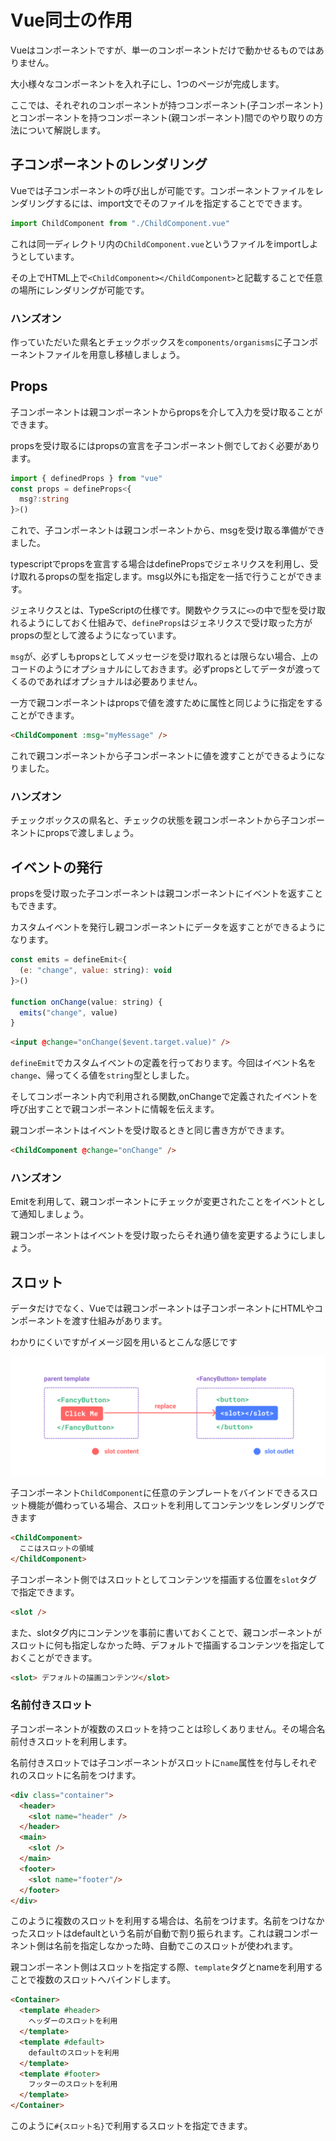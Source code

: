 # Vue同士の作用

Vueはコンポーネントですが、単一のコンポーネントだけで動かせるものではありません。

大小様々なコンポーネントを入れ子にし、1つのページが完成します。

ここでは、それぞれのコンポーネントが持つコンポーネント(子コンポーネント)とコンポーネントを持つコンポーネント(親コンポーネント)間でのやり取りの方法について解説します。

## 子コンポーネントのレンダリング

Vueでは子コンポーネントの呼び出しが可能です。コンポーネントファイルをレンダリングするには、import文でそのファイルを指定することでできます。

```javascript
import ChildComponent from "./ChildComponent.vue"
```

これは同一ディレクトリ内の`ChildComponent.vue`というファイルをimportしようとしています。

その上でHTML上で`<ChildComponent></ChildComponent>`と記載することで任意の場所にレンダリングが可能です。

### ハンズオン

作っていただいた県名とチェックボックスを`components/organisms`に子コンポーネントファイルを用意し移植しましょう。

## Props

子コンポーネントは親コンポーネントからpropsを介して入力を受け取ることができます。

propsを受け取るにはpropsの宣言を子コンポーネント側でしておく必要があります。

```ts
import { definedProps } from "vue"
const props = defineProps<{
  msg?:string
}>()
```

これで、子コンポーネントは親コンポーネントから、msgを受け取る準備ができました。

typescriptでpropsを宣言する場合はdefinePropsでジェネリクスを利用し、受け取れるpropsの型を指定します。msg以外にも指定を一括で行うことができます。

ジェネリクスとは、TypeScriptの仕様です。関数やクラスに`<>`の中で型を受け取れるようにしておく仕組みで、`defineProps`はジェネリクスで受け取った方がpropsの型として渡るようになっています。

`msg`が、必ずしもpropsとしてメッセージを受け取れるとは限らない場合、上のコードのようにオプショナルにしておきます。必ずpropsとしてデータが渡ってくるのであればオプショナルは必要ありません。

一方で親コンポーネントはpropsで値を渡すために属性と同じように指定をすることができます。

```html
<ChildComponent :msg="myMessage" />
```

これで親コンポーネントから子コンポーネントに値を渡すことができるようになりました。

### ハンズオン

チェックボックスの県名と、チェックの状態を親コンポーネントから子コンポーネントにpropsで渡しましょう。

## イベントの発行

propsを受け取った子コンポーネントは親コンポーネントにイベントを返すこともできます。

カスタムイベントを発行し親コンポーネントにデータを返すことができるようになります。

```javascript
const emits = defineEmit<{
  (e: "change", value: string): void
}>()

function onChange(value: string) {
  emits("change", value)
}
```

```html
<input @change="onChange($event.target.value)" />
```

`defineEmit`でカスタムイベントの定義を行っております。今回はイベント名を`change`、帰ってくる値を`string`型としました。

そしてコンポーネント内で利用される関数,onChangeで定義されたイベントを呼び出すことで親コンポーネントに情報を伝えます。

親コンポーネントはイベントを受け取るときと同じ書き方ができます。

```html
<ChildComponent @change="onChange" />
```

### ハンズオン

Emitを利用して、親コンポーネントにチェックが変更されたことをイベントとして通知しましょう。

親コンポーネントはイベントを受け取ったらそれ通り値を変更するようにしましょう。

## スロット

データだけでなく、Vueでは親コンポーネントは子コンポーネントにHTMLやコンポーネントを渡す仕組みがあります。

わかりにくいですがイメージ図を用いるとこんな感じです

![スロットのイメージ図](./slots.dbdaf1e8.png)

子コンポーネント`ChildComponent`に任意のテンプレートをバインドできるスロット機能が備わっている場合、スロットを利用してコンテンツをレンダリングできます

```html
<ChildComponent> 
  ここはスロットの領域
</ChildComponent>
```

子コンポーネント側ではスロットとしてコンテンツを描画する位置を`slot`タグで指定できます。

```html
<slot />
```

また、slotタグ内にコンテンツを事前に書いておくことで、親コンポーネントがスロットに何も指定しなかった時、デフォルトで描画するコンテンツを指定しておくことができます。

```html
<slot> デフォルトの描画コンテンツ</slot>
```

### 名前付きスロット

子コンポーネントが複数のスロットを持つことは珍しくありません。その場合名前付きスロットを利用します。

名前付きスロットでは子コンポーネントがスロットに`name`属性を付与しそれぞれのスロットに名前をつけます。

```html
<div class="container">
  <header>
    <slot name="header" />
  </header>
  <main>
    <slot />
  </main>
  <footer>
    <slot name="footer"/>
  </footer>
</div>
```

このように複数のスロットを利用する場合は、名前をつけます。名前をつけなかったスロットはdefaultという名前が自動で割り振られます。これは親コンポーネント側は名前を指定しなかった時、自動でこのスロットが使われます。

親コンポーネント側はスロットを指定する際、`template`タグとnameを利用することで複数のスロットへバインドします。

```html
<Container>
  <template #header>
    ヘッダーのスロットを利用
  </template>
  <template #default>
    defaultのスロットを利用
  </template>
  <template #footer>
    フッターのスロットを利用
  </template>
</Container>
```

このように`#{スロット名}`で利用するスロットを指定できます。
